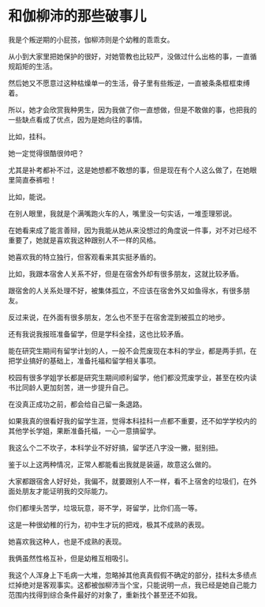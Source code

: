 # 和伽柳沛的那些破事儿

我是个叛逆期的小屁孩，伽柳沛则是个幼稚的乖乖女。

从小到大家里把她保护的很好，对她管教也比较严，没做过什么出格的事，一直循规蹈矩的生活。

然后她又不愿意过这种枯燥单一的生活，骨子里有些叛逆，一直被条条框框束缚着。

所以，她才会欣赏我种男生，因为我做了你一直想做，但是不敢做的事，也把我的一些缺点看成了优点，因为是她向往的事情。

比如，挂科。

她一定觉得很酷很帅吧？

尤其是补考都补不过，这是她想都不敢想的事，但是现在有个人这么做了，在她眼里简直泰裤啦！

比如，能说。

在别人眼里，我就是个满嘴跑火车的人，嘴里没一句实话，一堆歪理邪说。

在她看来成了能言善辩，因为我能从她从来没想过的角度说一件事，对不对已经不重要了，她就是喜欢我这种跟别人不一样的风格。

她喜欢我的特立独行，但客观看来其实挺矛盾的。

比如，我跟本宿舍人关系不好，但是在宿舍外却有很多朋友，这就比较矛盾。

跟宿舍的人关系处理不好，被集体孤立，不应该在宿舍外又如鱼得水，有很多朋友。

反过来说，在外面有很多朋友，怎么也不至于在宿舍混到被孤立的地步。

还有我说我报班准备留学，但是学科全挂，这也比较矛盾。

能在研究生期间有留学计划的人，一般不会荒废现在本科的学业，都是两手抓，在把学业搞好的基础上，准备托福和留学相关事项。

校园有很多学姐学长都是研究生期间顺利留学，他们都没荒废学业，甚至在校内读书比同龄人更加刻苦，进一步提升自己。

在没真正成功之前，都会给自己留一条退路。

如果我真的很看好我的留学生涯，觉得本科挂科一点都不重要，还不如学学校内的其他学长学姐，果断准备托福，一心一意搞留学。

我这么个二不坎子，本科学业不好好搞，留学还八字没一撇，挺别扭。

鉴于以上这两种情况，正常人都能看出我就是装逼，故意这么做的。

大家都跟宿舍人好好处，我偏不，就要跟别人不一样，看不上宿舍的垃圾们，在外面处朋友才能证明我的交际能力。

你们都埋头苦学，垃圾玩意，哥不学，哥留学，比你们高一等。

这是一种很幼稚的行为，初中生才玩的把戏，极其不成熟的表现。

她喜欢我这种人，也是不成熟的表现。

我俩虽然性格互补，但是幼稚互相吸引。

我这个人浑身上下毛病一大堆，忽略掉其他真真假假不确定的部分，挂科太多绩点烂掉绝对是客观事实。这都被伽柳沛当个宝，只能说明一点，我已经是她自己能力范围内找得到综合条件最好的对象了，重新找个甚至还不如我。
